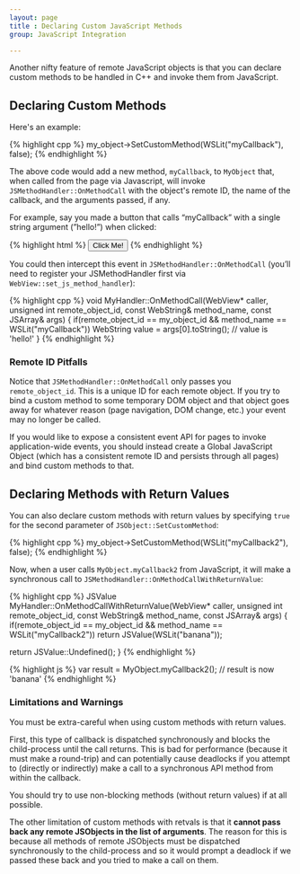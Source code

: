 ```yaml
---
layout: page
title : Declaring Custom JavaScript Methods
group: JavaScript Integration

---
```


Another nifty feature of remote JavaScript objects is that you can declare custom methods to be handled in C++ and invoke them from JavaScript. 

## Declaring Custom Methods

Here's an example:

{% highlight cpp %}
my_object->SetCustomMethod(WSLit("myCallback"), false);
{% endhighlight %}

The above code would add a new method, `myCallback`, to `MyObject` that, when called from the page via Javascript, will invoke `JSMethodHandler::OnMethodCall` with the object's remote ID, the name of the callback, and the arguments passed, if any.

For example, say you made a button that calls “myCallback” with a single string argument (”hello!”) when clicked:

{% highlight html %}
<input type="button" value="Click Me!"
       onclick="MyObject.myCallback('hello!')" />
{% endhighlight %}
		
You could then intercept this event in `JSMethodHandler::OnMethodCall` (you’ll need to register your JSMethodHandler first via `WebView::set_js_method_handler`):

{% highlight cpp %}
void MyHandler::OnMethodCall(WebView* caller,
                             unsigned int remote_object_id, 
                             const WebString& method_name,
                             const JSArray& args) {
  if(remote_object_id == my_object_id &&
     method_name == WSLit("myCallback"))
       WebString value = args[0].toString(); // value is 'hello!'
}
{% endhighlight %}

### Remote ID Pitfalls

Notice that `JSMethodHandler::OnMethodCall` only passes you `remote_object_id`. This is a unique ID for each remote object. If you try to bind a custom method to some temporary DOM object and that object goes away for whatever reason (page navigation, DOM change, etc.) your event may no longer be called.

If you would like to expose a consistent event API for pages to invoke application-wide events, you should instead create a Global JavaScript Object (which has a consistent remote ID and persists through all pages) and bind custom methods to that.
	
## Declaring Methods with Return Values

You can also declare custom methods with return values by specifying `true` for the second parameter of `JSObject::SetCustomMethod`:

{% highlight cpp %}
my_object->SetCustomMethod(WSLit("myCallback2"), false);
{% endhighlight %}

Now, when a user calls `MyObject.myCallback2` from JavaScript, it will make a synchronous call to `JSMethodHandler::OnMethodCallWithReturnValue`:

{% highlight cpp %}
JSValue MyHandler::OnMethodCallWithReturnValue(WebView* caller,
                                unsigned int remote_object_id, 
                                const WebString& method_name,
                                const JSArray& args) {
  if(remote_object_id == my_object_id &&
     method_name == WSLit("myCallback2"))
       return JSValue(WSLit("banana"));
  
  return JSValue::Undefined();
}
{% endhighlight %}

{% highlight js %}
var result = MyObject.myCallback2();
// result is now 'banana'
{% endhighlight %}

### Limitations and Warnings

You must be extra-careful when using custom methods with return values.

First, this type of callback is dispatched synchronously and blocks the child-process until the call returns. This is bad for performance (because it must make a round-trip) and can potentially cause deadlocks if you attempt to (directly or indirectly) make a call to a synchronous API method from within the callback.

You should try to use non-blocking methods (without return values) if at all possible.

The other limitation of custom methods with retvals is that it __cannot pass back any remote JSObjects in the list of arguments__. The reason for this is because all methods of remote JSObjects must be dispatched synchronously to the child-process and so it would prompt a deadlock if we passed these back and you tried to make a call on them.

